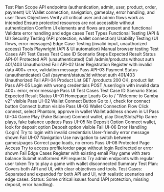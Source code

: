Test Plan
Scope
API endpoints (authentication, admin, user, product, order, payment)
UI: Wallet connection, navigation, gameplay, error handling, and user flows
Objectives
Verify all critical user and admin flows work as intended
Ensure protected resources are not accessible without authentication
Confirm UI elements and flows are present and functional
Validate error handling and edge cases
Test Types
Functional Testing (API & UI)
Security Testing (API protection, wallet connection)
Usability Testing (UI flows, error messages)
Edge Case Testing (invalid input, unauthorized access)
Tools
Playwright (API & UI automation)
Manual browser testing
Test Cases
API Test Cases
Test Case ID	Scenario	Steps	Expected Result	Status
API-01	Protected API (unauthenticated)	Call /admin/products without auth	401/403 Unauthorized	Fail
API-02	User Registration	Register with invalid data	400+ error, validation message	Pass
API-03	Payment Status (unauthenticated)	Call /payment/status/:id without auth	401/403 Unauthorized	Fail
API-04	Product List	GET /products	200 OK, product list	Pass
API-05	Login with wrong credentials	POST /user/login with invalid data	400+ error, error message	Pass
UI Test Cases
Test Case ID	Scenario	Steps	Expected Result	Status
UI-01	Homepage Loads	Go to /	"Welcome to Gamba v2" visible	Pass
UI-02	Wallet Connect Button	Go to /, check for connect button	Connect button visible	Pass
UI-03	Wallet Connection Flow	Click connect, select Phantom, approve in wallet	Wallet address shown in UI	Pass
UI-04	Game Play (Fake Balance)	Connect wallet, play Dice/Slots/Flip	Game plays, fake balance updates	Pass
UI-05	No Deposit Option	Connect wallet, look for deposit option	Deposit option visible	Fail
UI-06	Error Handling (Login)	Try to login with invalid credentials	User-friendly error message shown	Fail
UI-07	Navigation	Use navigation to switch between games/pages	Correct page loads, no errors	Pass
UI-08	Protected Page Access	Try to access profile/order page without login	Redirected or error shown	Fail
Edge Cases
Register with existing email
Play game with zero balance
Submit malformed API requests
Try admin endpoints with regular user token
Try to play a game with wallet disconnected
Summary
Test Plan: Covers both API and UI, with clear objectives and tools.
Test Cases: Separated and expanded for both API and UI, with realistic scenarios and edge cases.
Status: Some critical issues found (API protection, missing deposit, error handling).

